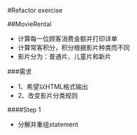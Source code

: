 #Refactor exercise

##MovieRental
* 计算每一位顾客消费金额并打印详单
* 计算常客积分，积分根据影片种类而不同
* 影片分为：普通片、儿童片和新片

###需求
* 1、希望以HTML格式输出
* 2、改变影片分类规则

####Step 1
* 分解并重组statement




